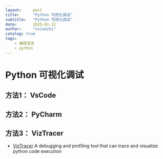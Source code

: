 ```yaml
---
layout:     post
title:      "Python 可视化调试"
subtitle:   "Python 可视化调试"
date:       2025-01-12
author:     "vxiaozhi"
catalog: true
tags:
    - 编程语言
    - python
---
```


# Python 可视化调试

## 方法1： VsCode

## 方法2： PyCharm

## 方法3： VizTracer

- [VizTracer](https://github.com/gaogaotiantian/viztracer) A debugging and profiling tool that can trace and visualize python code execution
